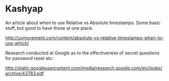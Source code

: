 Kashyap
=======


An article about when to use Relative vs Absolute timestamps. Some basic
stuff, but good to have those at one place.

http://uxmovement.com/content/absolute-vs-relative-timestamps-when-to-use-which/



Research conducted at Google as to the effectiveness of secret
questions for password reset etc:

http://static.googleusercontent.com/media/research.google.com/en//pubs/archive/43783.pdf
